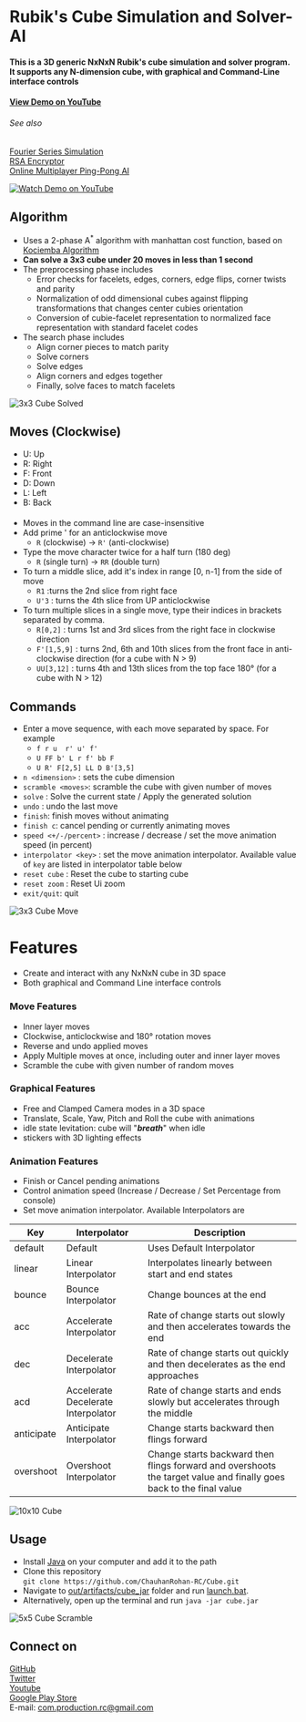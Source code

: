 # Rubik's Cube Simulation and Solver-AI

#### This is a 3D generic NxNxN Rubik's cube simulation and solver program. It supports any N-dimension cube, with graphical and Command-Line interface controls

#### [View Demo on YouTube](https://youtu.be/F2-AvgGIDos)

###### See also

[Fourier Series Simulation](https://github.com/ChauhanRohan-RC/Fourier-Series.git)  
[RSA Encryptor](https://github.com/ChauhanRohan-RC/RSA-Encryptor.git)  
[Online Multiplayer Ping-Pong AI](https://github.com/ChauhanRohan-RC/Ping-Pong-AI.git)

[![Watch Demo on YouTube](graphics/thumb2.png)](https://youtu.be/F2-AvgGIDos)

## Algorithm

* Uses a 2-phase A<sup>*</sup> algorithm with manhattan cost function, based
  on [Kociemba Algorithm](http://kociemba.org/math/imptwophase.htm)
* **Can solve a 3x3 cube under 20 moves in less than 1 second**
* The preprocessing phase includes
    * Error checks for facelets, edges, corners, edge flips, corner twists and parity
    * Normalization of odd dimensional cubes against flipping transformations that changes center cubies orientation
    * Conversion of cubie-facelet representation to normalized face representation with standard facelet codes
* The search phase includes
    * Align corner pieces to match parity
    * Solve corners
    * Solve edges
    * Align corners and edges together
    * Finally, solve faces to match facelets

![3x3 Cube Solved](graphics/cube_3x3_solved.png)

## Moves (Clockwise)

* U: Up
* R: Right
* F: Front
* D: Down
* L: Left
* B: Back

####

* Moves in the command line are case-insensitive
* Add prime ' for an anticlockwise move
  * `R` (clockwise) -> `R'` (anti-clockwise)
* Type the move character twice for a half turn (180 deg)
  * `R` (single turn) -> `RR` (double turn)
* To turn a middle slice, add it's index in range [0, n-1] from the side of move
  * `R1` :turns the 2nd slice from right face
  * `U'3` : turns the 4th slice from UP anticlockwise
* To turn multiple slices in a single move, type their indices in brackets separated by comma.
  * `R[0,2]` : turns 1st and 3rd slices from the right face in clockwise direction
  * `F'[1,5,9]` : turns 2nd, 6th and 10th slices from the front face in anti-clockwise direction (for a cube with N >
    9)
  * `UU[3,12]` : turns 4th and 13th slices from the top face 180° (for a cube with N > 12)

## Commands

* Enter a move sequence, with each move separated by space. For example
  * `f r u  r' u' f'`
  * `U FF b' L r f' bb F`
  * `U R' F[2,5] LL D B'[3,5]`
* `n <dimension>` : sets the cube dimension
* `scramble <moves>`: scramble the cube with given number of moves
* `solve` : Solve the current state / Apply the generated solution
* `undo` : undo the last move
* `finish`: finish moves without animating
* `finish c`: cancel pending or currently animating moves
* `speed <+/-/percent>` : increase / decrease / set the move animation speed (in percent)
* `interpolator <key>` : set the move animation interpolator. Available value of `key` are listed in interpolator table below
* `reset cube` : Reset the cube to starting cube
* `reset zoom` : Reset Ui zoom
* `exit/quit`: quit

![3x3 Cube Move](graphics/cube_3x3_front_move.png)

# Features

* Create and interact with any NxNxN cube in 3D space
* Both graphical and Command Line interface controls

### Move Features

* Inner layer moves
* Clockwise, anticlockwise and 180° rotation moves
* Reverse and undo applied moves
* Apply Multiple moves at once, including outer and inner layer moves
* Scramble the cube with given number of random moves

### Graphical Features

* Free and Clamped Camera modes in a 3D space
* Translate, Scale, Yaw, Pitch and Roll the cube with animations
* idle state levitation: cube will "**_breath_**" when idle
* stickers with 3D lighting effects

### Animation Features

* Finish or Cancel pending animations
* Control animation speed (Increase / Decrease / Set Percentage from console)
* Set move animation interpolator. Available Interpolators are

| Key        | Interpolator                       | Description                                                                                                         |
|------------|------------------------------------|---------------------------------------------------------------------------------------------------------------------|
| default    | Default                            | Uses Default Interpolator                                                                                           |
| linear     | Linear Interpolator                | Interpolates linearly between start and end states                                                                  |
| bounce     | Bounce Interpolator                | Change bounces at the end                                                                                           |
| acc        | Accelerate Interpolator            | Rate of change starts out slowly and then accelerates towards the end                                               |
| dec        | Decelerate Interpolator            | Rate of change starts out quickly and then decelerates as the end approaches                                        |
| acd        | Accelerate Decelerate Interpolator | Rate of change starts and ends slowly but accelerates through the middle                                            |
| anticipate | Anticipate Interpolator            | Change starts backward then flings forward                                                                          |
| overshoot  | Overshoot Interpolator             | Change starts backward then flings forward and overshoots the target value and finally goes back to the final value |

![10x10 Cube](graphics/cube_10x10_scrambled.png)

## Usage

* Install [Java](https://www.oracle.com/in/java/technologies/downloads/) on your computer and add it to the path
* Clone this repository  
  `git clone https://github.com/ChauhanRohan-RC/Cube.git`
* Navigate to [out/artifacts/cube_jar](out/artifacts/cube_jar) folder and run [launch.bat](out/artifacts/cube_jar/launch.bat).  
* Alternatively, open up the terminal and run `java -jar cube.jar`

![5x5 Cube Scramble](graphics/cube_5x5_scrambled.png)

## Connect on
[GitHub](https://github.com/ChauhanRohan-RC)  
[Twitter](https://twitter.com/0rc_studio)  
[Youtube](https://www.youtube.com/channel/UCmyvutGWtyBRva_jrZfyORA)  
[Google Play Store](https://play.google.com/store/apps/dev?id=7315303590538030232)  
E-mail: com.production.rc@gmail.com